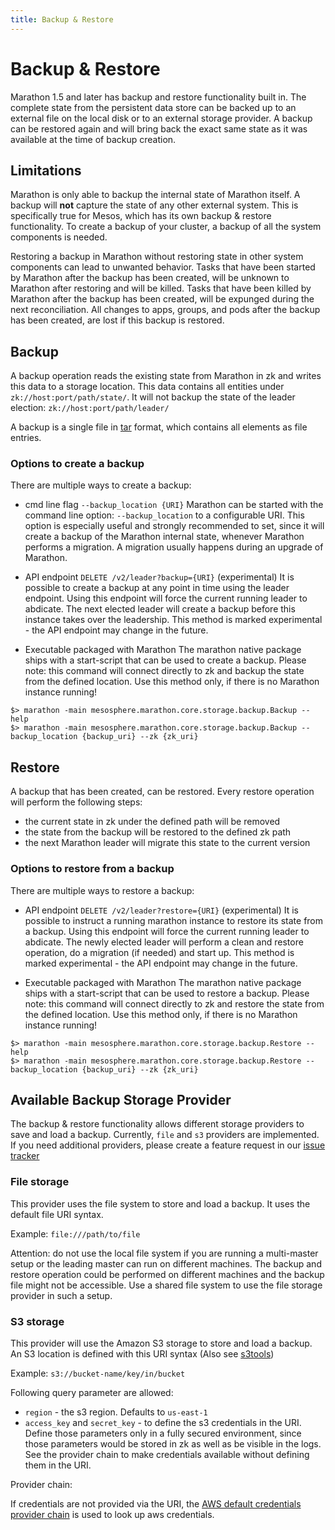 ```yaml
---
title: Backup & Restore
---
```


# Backup & Restore

Marathon 1.5 and later has backup and restore functionality built in.
The complete state from the persistent data store can be backed up to an external file on the local disk or to an external storage provider.
A backup can be restored again and will bring back the exact same state as it was available at the time of backup creation.  

## Limitations

Marathon is only able to backup the internal state of Marathon itself. 
A backup will **not** capture the state of any other external system.
This is specifically true for Mesos, which has its own backup & restore functionality.
To create a backup of your cluster, a backup of all the system components is needed.

Restoring a backup in Marathon without restoring state in other system components can lead to unwanted behavior.
Tasks that have been started by Marathon after the backup has been created, will be unknown to Marathon after restoring and will be killed.
Tasks that have been killed by Marathon after the backup has been created, will be expunged during the next reconciliation.
All changes to apps, groups, and pods after the backup has been created, are lost if this backup is restored.

## Backup

A backup operation reads the existing state from Marathon in zk and writes this data to a storage location.
This data contains all entities under `zk://host:port/path/state/`. 
It will not backup the state of the leader election: `zk://host:port/path/leader/`

A backup is a single file in [tar](http://www.gnu.org/software/tar/) format, which contains all elements as file entries.

### Options to create a backup 

There are multiple ways to create a backup:

- cmd line flag `--backup_location {URI}`
Marathon can be started with the command line option: `--backup_location` to a configurable URI. 
This option is especially useful and strongly recommended to set, since it will create a backup 
of the Marathon internal state, whenever Marathon performs a migration. 
A migration usually happens during an upgrade of Marathon.

- API endpoint `DELETE /v2/leader?backup={URI}` (experimental)
It is possible to create a backup at any point in time using the leader endpoint.
Using this endpoint will force the current running leader to abdicate.
The next elected leader will create a backup before this instance takes over the leadership.
This method is marked experimental - the API endpoint may change in the future.

- Executable packaged with Marathon
The marathon native package ships with a start-script that can be used to create a backup.
Please note: this command will connect directly to zk and backup the state from the defined location. 
Use this method only, if there is no Marathon instance running!


```
$> marathon -main mesosphere.marathon.core.storage.backup.Backup --help
$> marathon -main mesosphere.marathon.core.storage.backup.Backup --backup_location {backup_uri} --zk {zk_uri}
```


## Restore

A backup that has been created, can be restored. Every restore operation will perform the following steps:
- the current state in zk under the defined path will be removed
- the state from the backup will be restored to the defined zk path 
- the next Marathon leader will migrate this state to the current version

### Options to restore from a backup 

There are multiple ways to restore a backup:

- API endpoint `DELETE /v2/leader?restore={URI}` (experimental)
It is possible to instruct a running marathon instance to restore its state from a backup.
Using this endpoint will force the current running leader to abdicate.
The newly elected leader will perform a clean and restore operation, do a migration (if needed) and start up.
This method is marked experimental - the API endpoint may change in the future.

- Executable packaged with Marathon
The marathon native package ships with a start-script that can be used to restore a backup.
Please note: this command will connect directly to zk and restore the state from the defined location. 
Use this method only, if there is no Marathon instance running!
 
 
```
$> marathon -main mesosphere.marathon.core.storage.backup.Restore --help
$> marathon -main mesosphere.marathon.core.storage.backup.Restore --backup_location {backup_uri} --zk {zk_uri}
```


## Available Backup Storage Provider

The backup & restore functionality allows different storage providers to save and load a backup.
Currently, `file` and `s3` providers are implemented. 
If you need additional providers, please create a feature request in our [issue tracker](https://jira.mesosphere.com/secure/CreateIssue!default.jspa?pid=10401)
  
### File storage
This provider uses the file system to store and load a backup.
It uses the default file URI syntax.

Example: `file:///path/to/file`

Attention: do not use the local file system if you are running a multi-master setup or the leading master can run on different machines.
The backup and restore operation could be performed on different machines and the backup file might not be accessible.
Use a shared file system to use the file storage provider in such a setup.

### S3 storage
This provider will use the Amazon S3 storage to store and load a backup.
An S3 location is defined with this URI syntax (Also see [s3tools](http://s3tools.org/s3_about))

Example: `s3://bucket-name/key/in/bucket`

Following query parameter are allowed:
- `region` - the s3 region. Defaults to `us-east-1`
- `access_key` and `secret_key` - to define the s3 credentials in the URI.
  Define those parameters only in a fully secured environment, since those parameters would be stored in zk as well as be visible in the logs.
  See the provider chain to make credentials available without defining them in the URI. 

Provider chain:

If credentials are not provided via the URI, the [AWS default credentials provider chain](http://docs.aws.amazon.com/sdk-for-java/v1/developer-guide/credentials.html) is used to look up aws credentials.

